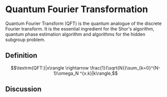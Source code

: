 
# Quantum Fourier Transformation

Quantum Fourier Transform (QFT) is the quantum analogue of the discrete Fourier transform. It is the essential ingredient for the Shor's algorithm, quantum phase estimation algorithm and algorithms for the hidden subgroup problem.

## Definition

$$\textrm{QFT:}|x\rangle \rightarrow \frac{1}{\sqrt{N}}\sum_{k=0}^{N-1}\omega_N ^{x.k}|k\rangle,$$


## Discussion





